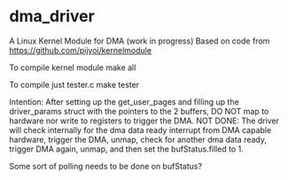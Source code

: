 # dma_driver
A Linux Kernel Module for DMA (work in progress)
Based on code from https://github.com/pijyoi/kernelmodule

To compile kernel module
make all 

To compile just tester.c
make tester

Intention: After setting up the get_user_pages and filling up the driver_params struct with the pointers
to the 2 buffers, DO NOT map to hardware nor write to registers to trigger the DMA.
NOT DONE: The driver will check internally for the dma data ready interrupt from DMA capable hardware, trigger the DMA, unmap, check for another dma data ready, trigger DMA again, unmap, and then set the bufStatus.filled to 1.

Some sort of polling needs to be done on bufStatus? 
